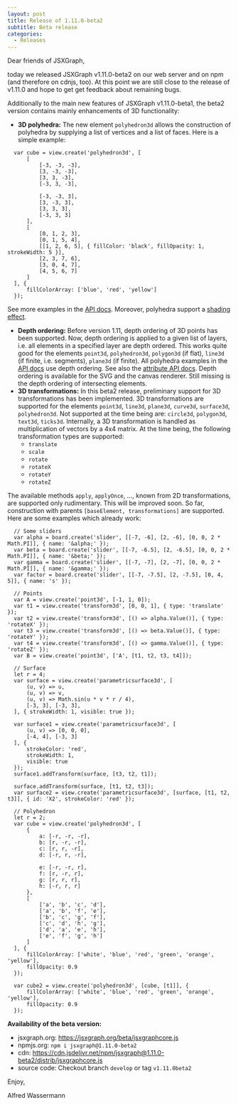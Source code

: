 ```yaml
---
layout: post
title: Release of 1.11.0-beta2
subtitle: Beta release
categories:
  - Releases
---
```


Dear friends of JSXGraph,

today we released JSXGraph v1.11.0-beta2 on our web server and on npm (and therefore on cdnjs, too). At this point we are still close to the release of v1.11.0
and hope to get get feedback about remaining bugs. 

Additionally to the main new features of JSXGraph v1.11.0-beta1, the beta2 version contains mainly enhancements of 3D functionality:

- __3D polyhedra:__ The new element `polyhedron3d` allows the construction of polyhedra by supplying a list of vertices and a list of faces.
Here is a simple example:

```.javascript
  var cube = view.create('polyhedron3d', [
      [
          [-3, -3, -3],
          [3, -3, -3],
          [3, 3, -3],
          [-3, 3, -3],

          [-3, -3, 3],
          [3, -3, 3],
          [3, 3, 3],
          [-3, 3, 3]
      ],
      [
          [0, 1, 2, 3],
          [0, 1, 5, 4],
          [[1, 2, 6, 5], { fillColor: 'black', fillOpacity: 1, strokeWidth: 5 }],
          [2, 3, 7, 6],
          [3, 0, 4, 7],
          [4, 5, 6, 7]
      ]
  ], {
      fillColorArray: ['blue', 'red', 'yellow']
  });
```

See more examples in the [API docs](https://jsxgraph.org/beta/docs/symbols/Polyhedron3D.html). Moreover, polyhedra support a
[shading effect](https://jsxgraph.org/beta/docs/symbols/Face3D.html#shader).

- __Depth ordering:__ Before version 1.11, depth ordering of 3D points has been supported. Now, depth ordering is applied to a
given list of layers, i.e. all elements in a specified layer are depth ordered. This works quite good for the elements `point3d`, 
`polyhedron3d`, `polygon3d` (if flat), `line3d` (if finite, i.e. segments), `plane3d` (if finite). 
All polyhedra examples in the [API docs](https://jsxgraph.org/beta/docs/symbols/Polyhedron3D.html) use depth ordering. See also
the [attribute API docs](https://jsxgraph.org/beta//docs/symbols/View3D.html#depthOrder).
Depth ordering is available for the SVG and the canvas renderer. Still missing is the depth ordering of intersecting elements. 
- __3D transformations:__ In this beta2 release, preliminary support for 3D transformations has been implemented.
3D transformations are supported for the elements 
`point3d`, `line3d`, `plane3d`, `curve3d`, `surface3d`, `polyhedron3d`. Not supported at the time being are: `circle3d`, `polygon3d`, `text3d`, `ticks3d`.
Internally, a 3D transformation is handled as multiplication of vectors by a 4x4 matrix.
At the time being, the following transformation types are supported:
  - `translate`
  - `scale`
  - `rotate`
  - `rotateX`
  - `rotateY`
  - `rotateZ`
  
The available methods `apply`, `applyOnce`, ..., known from 2D transformations, are supported only rudimentary. This will be improved soon.
So far, construction with parents `[baseElement, transformations]` are supported.
Here are some examples which already work:

```.javascript
  // Some sliders
  var alpha = board.create('slider', [[-7, -6], [2, -6], [0, 0, 2 * Math.PI]], { name: '&alpha;' });
  var beta = board.create('slider', [[-7, -6.5], [2, -6.5], [0, 0, 2 * Math.PI]], { name: '&beta;' });
  var gamma = board.create('slider', [[-7, -7], [2, -7], [0, 0, 2 * Math.PI]], { name: '&gamma;' });
  var factor = board.create('slider', [[-7, -7.5], [2, -7.5], [0, 4, 5]], { name: 's' });

  // Points
  var A = view.create('point3d', [-1, 1, 0]);
  var t1 = view.create('transform3d', [0, 0, 1], { type: 'translate' });
  var t2 = view.create('transform3d', [() => alpha.Value()], { type: 'rotateX' });
  var t3 = view.create('transform3d', [() => beta.Value()], { type: 'rotateY' });
  var t4 = view.create('transform3d', [() => gamma.Value()], { type: 'rotateZ' });
  var B = view.create('point3d', ['A', [t1, t2, t3, t4]]);

  // Surface
  let r = 4;
  var surface = view.create('parametricsurface3d', [
      (u, v) => u,
      (u, v) => v,
      (u, v) => Math.sin(u * v * r / 4),
      [-3, 3], [-3, 3],
  ], { strokeWidth: 1, visible: true });

  var surface1 = view.create('parametricsurface3d', [
      (u, v) => [0, 0, 0],
      [-4, 4], [-3, 3]
  ], {
      strokeColor: 'red',
      strokeWidth: 1,
      visible: true
  });
  surface1.addTransform(surface, [t3, t2, t1]);

  surface.addTransform(surface, [t1, t2, t3]);
  var surface2 = view.create('parametricsurface3d', [surface, [t1, t2, t3]], { id: 'X2', strokeColor: 'red' });

  // Polyhedron
  let r = 2;
  var cube = view.create('polyhedron3d', [
      {
          a: [-r, -r, -r],
          b: [r, -r, -r],
          c: [r, r, -r],
          d: [-r, r, -r],

          e: [-r, -r, r],
          f: [r, -r, r],
          g: [r, r, r],
          h: [-r, r, r]
      },
      [
          ['a', 'b', 'c', 'd'],
          ['a', 'b', 'f', 'e'],
          ['b', 'c', 'g', 'f'],
          ['c', 'd', 'h', 'g'],
          ['d', 'a', 'e', 'h'],
          ['e', 'f', 'g', 'h']
      ]
  ], {
      fillColorArray: ['white', 'blue', 'red', 'green', 'orange', 'yellow'],
      fillOpacity: 0.9
  });

  var cube2 = view.create('polyhedron3d', [cube, [t1]], {
      fillColorArray: ['white', 'blue', 'red', 'green', 'orange', 'yellow'],
      fillOpacity: 0.9
  });
```

__Availability of the beta version:__

- jsxgraph.org: <https://jsxgraph.org/beta/jsxgraphcore.js>
- npmjs.org: `npm i jsxgraph@1.11.0-beta2`
- cdn: <https://cdn.jsdelivr.net/npm/jsxgraph@1.11.0-beta2/distrib/jsxgraphcore.js>
- source code: Checkout branch `develop` or tag `v1.11.0beta2`

Enjoy,

Alfred Wassermann



